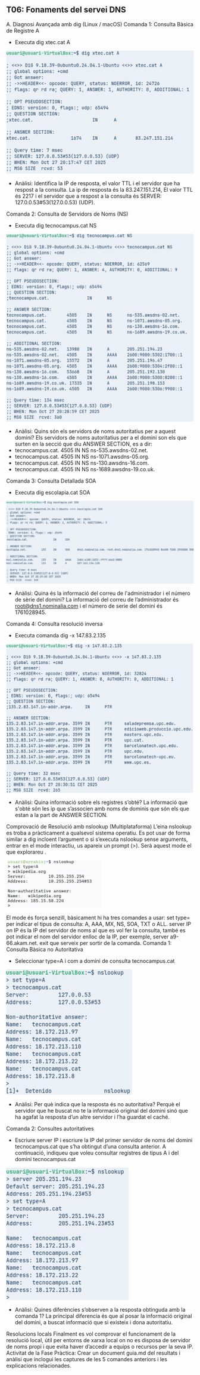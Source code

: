 ## T06: Fonaments del servei DNS

A. Diagnosi Avançada amb dig (Linux / macOS)
Comanda 1: Consulta Bàsica de Registre A
- Executa dig xtec.cat A

![Captura 1](img./c1.png)

- Anàlisi: Identifica la IP de resposta, el valor TTL i el servidor que ha respost a la consulta.
La ip de resposta és la 83.247.151.214, El valor TTL és 2217 i el servidor que a respost a la consulta és SERVER: 127.0.0.53#53(127.0.0.53) (UDP).


Comanda 2: Consulta de Servidors de Noms (NS)
- Executa dig tecnocampus.cat NS

![Captura 1](img./c2.png)

- Anàlisi: Quins són els servidors de noms autoritatius per a aquest domini?
Els servidors de noms autoritatius per a el domini son els que surten en la secció que diu ANSWER SECTION, es a dir:
- tecnocampus.cat. 4505 IN NS ns-535.awsdns-02.net. 
- tecnocampus.cat. 4505 IN NS ns-1071.awsdns-05.org. 
- tecnocampus.cat. 4505 IN NS ns-130.awsdns-16.com. 
- tecnocampus.cat. 4505 IN NS ns-1689.awsdns-19.co.uk.


Comanda 3: Consulta Detallada SOA
- Executa dig escolapia.cat SOA

![Captura 1](img./c3.png)

- Anàlisi: Quina és la informació del correu de l'administrador i el número de sèrie del domini?
La informació del correu de l’administrador és root@dns1.nominalia.com i el número de serie del domini és 1761028945.


Comanda 4: Consulta resolució inversa
- Executa comanda dig -x 147.83.2.135

![Captura 1](img./c4.png)

- Anàlisi: Quina informació sobre els registres s’obté?
La informació que s'obté són les ip que s’associen amb noms de dominis que són els que estan a la part de ANSWER SECTION.


Comprovació de Resolució amb nslookup (Multiplataforma)
L’eina nslookup es troba a pràcticament a qualsevol sistema operatiu. Es pot usar de forma similar a dig incloent l’argument o si s’executa nslookup sense arguments, entrar en el mode interactiu, us apareix un prompt (>).
Serà aquest mode el que explorareu . 

![Captura 1](img./c5.png)

El mode és força senzill, bàsicament hi ha tres comandes a usar:
set type= per indicar el tipus de consulta: A, AAA, MX, NS, SOA, TXT o ALL.
server IP on IP és la IP del servidor de noms al que es vol fer la consulta, també es pot indicar el nom del servidor enlloc de la IP, per exemple, server a9-66.akam.net.
exit que serveix per sortir de la comanda.
Comanda 1: Consulta Bàsica no Autoritativa
- Seleccionar type=A i com a domini de consulta tecnocampus.cat

![Captura 1](img./c6.png)

- Anàlisi: Per què indica que la resposta és no autoritativa?
Perquè el servidor que he buscat no te la informació original del domini sinó que ha agafat la resposta d’un altre servidor i l’ha guardat el caché.


Comanda 2: Consultes autoritatives
- Escriure server IP i escriure la IP del primer servidor de noms del domini tecnocampus.cat que s’ha obtingut d’una consulta anterior. A continuació, indiqueu que voleu consultar registres de tipus A i del domini
tecnocampus.cat

![Captura 1](img./c7.png)

- Anàlisi: Quines diferències s’observen a la resposta obtinguda amb la comanda 1?
La principal diferencia és que al posar la informació original del domini, a buscat informació que si existeix i dona autoritatiu.


Resolucions locals
Finalment es vol comprovar el funcionament de la resolució local, útil per entorns de xarxa local on no es disposa de servidor de noms propi i que evita haver d’accedir a equips o recursos per la seva IP.
Activitat de la Fase Pràctica: Crear un document guia.md del resultats i anàlisi que inclogui les captures de les 5 comandes anteriors i les explicacions relacionades.









